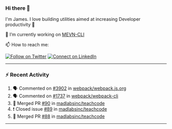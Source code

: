 ### Hi there 👋

I'm James. I love building utilities aimed at increasing Developer productivity :raised_hands: 

🔭 I’m currently working on [MEVN-CLI](https://github.com/madlabsinc/mevn-cli)

📫 How to reach me:

[![Follow on Twitter](https://img.shields.io/badge/--twitter?label=Twitter&logo=Twitter&style=social)](https://twitter.com/james_madhacks) [![Connect on LinkedIn](https://img.shields.io/badge/--linkedin?label=LinkedIn&logo=LinkedIn&style=social)](https://www.linkedin.com/in/jamesgeorge007)

---

### :zap: Recent Activity

<!--START_SECTION:activity-->
1. 🗣 Commented on [#3902](https://github.com//webpack/webpack.js.org/issues/3902) in [webpack/webpack.js.org](https://github.com//webpack/webpack.js.org)
2. 🗣 Commented on [#1737](https://github.com//webpack/webpack-cli/issues/1737) in [webpack/webpack-cli](https://github.com//webpack/webpack-cli)
3. 🎉 Merged PR [#90](https://github.com//madlabsinc/teachcode/pull/90) in [madlabsinc/teachcode](https://github.com//madlabsinc/teachcode)
4. ❗️ Closed issue [#89](https://github.com//madlabsinc/teachcode/issues/89) in [madlabsinc/teachcode](https://github.com//madlabsinc/teachcode)
5. 🎉 Merged PR [#88](https://github.com//madlabsinc/teachcode/pull/88) in [madlabsinc/teachcode](https://github.com//madlabsinc/teachcode)
<!--END_SECTION:activity-->

---

<!--
**jamesgeorge007/jamesgeorge007** is a ✨ _special_ ✨ repository because its `README.md` (this file) appears on your GitHub profile.

Here are some ideas to get you started:

- 🌱 I’m currently learning ...
- 👯 I’m looking to collaborate on ...
- 🤔 I’m looking for help with ...
- 💬 Ask me about ...
- 😄 Pronouns: ...
- ⚡ Fun fact: ...
-->
